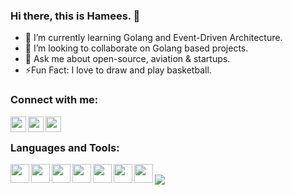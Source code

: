 ### Hi there, this is Hamees. 👋

<!--
**hamees-sayed/hamees-sayed** is a ✨ _special_ ✨ repository because its `README.md` (this file) appears on your GitHub profile.

Here are some ideas to get you started:
-->
- 🌱 I’m currently learning Golang and Event-Driven Architecture.
- 👯 I’m looking to collaborate on Golang based projects.
- 💬 Ask me about open-source, aviation & startups.
- ⚡Fun Fact: I love to draw and play basketball.


### Connect with me:

[<img src="https://i.pinimg.com/564x/28/90/ba/2890bac9ba41e52707f36268231dfe9e.jpg" align="left"  width="25px">](https://twitter.com/HameesSayed2)
[<img src="https://i.pinimg.com/564x/a1/9c/a4/a19ca4f554614d7224f44db7798db87b.jpg" align="left" width="25px">](https://www.linkedin.com/in/hamees-sayed-316b4219a/)
[<img src="https://i.pinimg.com/564x/58/a2/be/58a2bec02ecb40d12e507e2a212c46c6.jpg" align="left" width="25px">](https://www.instagram.com/hameessayed2003/?hl=en)

<br/>

### Languages and Tools:

<img src="https://i.pinimg.com/564x/ca/1f/74/ca1f746d6f232f87fca4e4d94ef6f3ab.jpg" align="left" width="30px">
<img src="https://i.pinimg.com/564x/f7/a4/83/f7a483ddf1a71154bfc8eee6eb20ec02.jpg" align="left" width="30px">
<img src="https://rustacean.net/assets/rustacean-flat-happy.svg" align="left" width="30px">
<img src="https://i.pinimg.com/564x/e9/94/61/e99461fdd5b3db8bdb3081d8acf5e524.jpg" align="left" width="30px">
<img src="https://i.pinimg.com/564x/5b/46/6b/5b466b71e1cc4b9cf6ff3361c0e976c3.jpg" align="left" width="30px">
<img src="https://www.mirantis.com/wp-content/uploads/2021/09/k8s-logo-ft-blog-image.png" align="left" width="30px">
<img src="https://knative.dev/docs/images/logo/rgb/knative-logo-rgb.png" align="left" width="30px">

<br/>

<img src="https://github-readme-stats.vercel.app/api?username=hamees-sayed&show_icons=true&theme=tokyonight" align="left" />



